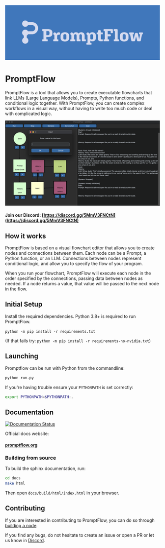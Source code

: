 ![](promptflow/res/Logo_full_1.png)
---
# PromptFlow

PromptFlow is a tool that allows you to create executable flowcharts that link LLMs (Large Language Models), Prompts, Python functions, and conditional logic together. With PromptFlow, you can create complex workflows in a visual way, without having to write too much code or deal with complicated logic.

![screenshot](screenshots/readme/heroscreenshot.png)

#### Join our Discord: [https://discord.gg/5MmV3FNCtN](https://discord.gg/5MmV3FNCtN)

## How it works

PromptFlow is based on a visual flowchart editor that allows you to create nodes and connections between them. Each node can be a Prompt, a Python function, or an LLM. Connections between nodes represent conditional logic, and allow you to specify the flow of your program.

When you run your flowchart, PromptFlow will execute each node in the order specified by the connections, passing data between nodes as needed. If a node returns a value, that value will be passed to the next node in the flow.

## Initial Setup 

Install the required dependencies. Python 3.8+ is required to run PromptFlow.

`python -m pip install -r requirements.txt`

(If that fails try: `python -m pip install -r requirements-no-nvidia.txt`)

## Launching

Promptflow can be run with Python from the commandline:

```bash
python run.py 
```

If you're having trouble ensure your `PYTHONPATH` is set correctly:

```bash
export PYTHONPATH=$PYTHONPATH:.
```

## Documentation

[![Documentation Status](https://readthedocs.org/projects/promptflow/badge/?version=latest)](https://www.promptflow.org/en/latest/?badge=latest)

Official docs website:

#### [promptflow.org](https://www.promptflow.org/en/latest/)

### Building from source

To build the sphinx documentation, run:

```bash
cd docs
make html
```

Then open `docs/build/html/index.html` in your browser.

## Contributing

If you are interested in contributing to PromptFlow, you can do so through [building a node](https://www.promptflow.org/en/latest/development.html#starting-point-adding-a-node).

If you find any bugs, do not hesitate to create an issue or open a PR or let us know in [Discord](https://discord.gg/5MmV3FNCtN).
